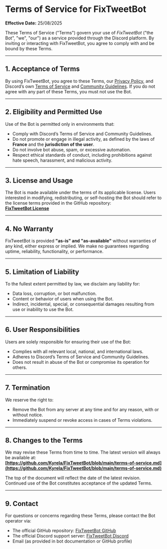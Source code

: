 # Terms of Service for FixTweetBot
**Effective Date:** 25/08/2025

These Terms of Service ("Terms") govern your use of *FixTweetBot* ("the Bot", "we", "our") as a service provided through the Discord platform. By inviting or interacting with FixTweetBot, you agree to comply with and be bound by these Terms.

---

## 1. Acceptance of Terms

By using FixTweetBot, you agree to these Terms, our [Privacy Policy](https://github.com/Kyrela/FixTweetBot/blob/main/privacy-policy.md), and Discord’s own [Terms of Service](https://discord.com/terms) and [Community Guidelines](https://discord.com/guidelines). If you do not agree with any part of these Terms, you must not use the Bot.

---

## 2. Eligibility and Permitted Use

Use of the Bot is permitted only in environments that:

- Comply with Discord’s Terms of Service and Community Guidelines.
- Do not promote or engage in illegal activity, as defined by the laws of **France** and the **jurisdiction of the user**.
- Do not involve bot abuse, spam, or excessive automation.
- Respect ethical standards of conduct, including prohibitions against hate speech, harassment, and malicious activity.

---

## 3. License and Usage

The Bot is made available under the terms of its applicable license. Users interested in modifying, redistributing, or self-hosting the Bot should refer to the license terms provided in the GitHub repository:  
**[FixTweetBot License](https://github.com/Kyrela/FixTweetBot/blob/main/LICENSE)**

---

## 4. No Warranty

FixTweetBot is provided **"as-is" and "as-available"** without warranties of any kind, either express or implied. We make no guarantees regarding uptime, reliability, functionality, or performance.

---

## 5. Limitation of Liability

To the fullest extent permitted by law, we disclaim any liability for:

- Data loss, corruption, or bot malfunction.
- Content or behavior of users when using the Bot.
- Indirect, incidental, special, or consequential damages resulting from use or inability to use the Bot.

---

## 6. User Responsibilities

Users are solely responsible for ensuring their use of the Bot:

- Complies with all relevant local, national, and international laws.
- Adheres to Discord’s Terms of Service and Community Guidelines.
- Does not result in abuse of the Bot or compromise its operation for others.

---

## 7. Termination

We reserve the right to:

- Remove the Bot from any server at any time and for any reason, with or without notice.
- Immediately suspend or revoke access in cases of Terms violations.

---

## 8. Changes to the Terms

We may revise these Terms from time to time. The latest version will always be available at:  
**[https://github.com/Kyrela/FixTweetBot/blob/main/terms-of-service.md](https://github.com/Kyrela/FixTweetBot/blob/main/terms-of-service.md)**

The top of the document will reflect the date of the latest revision. Continued use of the Bot constitutes acceptance of the updated Terms.

---

## 9. Contact

For questions or concerns regarding these Terms, please contact the Bot operator via:

- The official GitHub repository: [FixTweetBot GitHub](https://github.com/Kyrela/FixTweetBot)
- The official Discord support server: [FixTweetBot Discord](https://discord.gg/3ej9JrkF3U)
- Email (as provided in bot documentation or GitHub profile)
